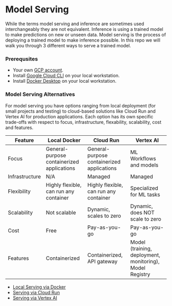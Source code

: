 # Model Serving
While the terms model serving and inference are sometimes used interchangeably they are not equivalent. Inference is using a trained model to make predictions on new or unseen data. Model serving is the process of deploying a trained model to make inference possible. In this repo we will walk you through 3 different ways to serve a trained model.

### Prerequsites
* Your own [GCP account](https://cloud.google.com/free?hl=en).
* Install [Google Cloud CLI](https://cloud.google.com/sdk?hl=en) on your local workstation.
* Install [Docker Desktop](https://docs.docker.com/desktop/) on your local workstation.
### Model Serving Alternatives
For model serving you have options ranging from local deployment (for small projects and testing) to cloud-based solutions like Cloud Run and Vertex AI for production applications.  Each option has its own specific trade-offs with respect to focus, infrastructure, flexability, scalability, cost and features.

| Feature | Local Docker | Cloud Run | Vertex AI |
| ------- | ----- | --------- | --------- |
| Focus | General-purpose containerized applications | General-purpose containerized applications | ML Workflows and models |
| Infrastructure | N/A | Managed | Managed |
| Flexibility | Highly flexible, can run any container | Highly flexible, can run any container | Specialized for ML tasks |
| Scalability | Not scalable | Dynamic, scales to zero | Dynamic, does NOT scale to zero |
| Cost | Free | Pay-as-you-go | Pay-as-you-go |
| Features | Containerized | Containerized, API gateway | Model (training, deployment, monitoring), Model Registry |

* [Local Serving via Docker](/local/README.md)
* [Serving via Cloud Run](/cloud_run/README.md)
* [Serving via Vertex AI](/vertex_ai/README.md)
